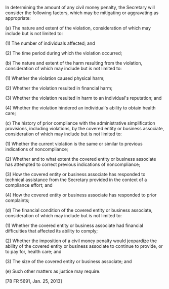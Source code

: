 In determining the amount of any civil money penalty, the Secretary will consider the following factors, which may be mitigating or aggravating as appropriate:

(a) The nature and extent of the violation, consideration of which may include but is not limited to:

(1) The number of individuals affected; and

(2) The time period during which the violation occurred;

(b) The nature and extent of the harm resulting from the violation, consideration of which may include but is not limited to:

(1) Whether the violation caused physical harm;

(2) Whether the violation resulted in financial harm;

(3) Whether the violation resulted in harm to an individual's reputation; and

(4) Whether the violation hindered an individual's ability to obtain health care;

&#40;c) The history of prior compliance with the administrative simplification provisions, including violations, by the covered entity or business associate, consideration of which may include but is not limited to:

(1) Whether the current violation is the same or similar to previous indications of noncompliance;

(2) Whether and to what extent the covered entity or business associate has attempted to correct previous indications of noncompliance;

(3) How the covered entity or business associate has responded to technical assistance from the Secretary provided in the context of a compliance effort; and

(4) How the covered entity or business associate has responded to prior complaints;

(d) The financial condition of the covered entity or business associate, consideration of which may include but is not limited to:

(1) Whether the covered entity or business associate had financial difficulties that affected its ability to comply;

(2) Whether the imposition of a civil money penalty would jeopardize the ability of the covered entity or business associate to continue to provide, or to pay for, health care; and

(3) The size of the covered entity or business associate; and

(e) Such other matters as justice may require.

[78 FR 5691, Jan. 25, 2013]
